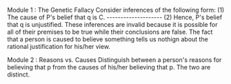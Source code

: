 Module 1 : The Genetic Fallacy
Consider inferences of the following form:
	(1) The cause of P's belief that q is C.
	--------------------
	(2) Hence, P's belief that q is unjustified.
These inferences are invalid because it is possible for all of their premises to be true while their conclusions are false. The fact that a person is caused to believe something tells us nothign about the rational justification for his/her view.


Module 2 : Reasons vs. Causes
Distinguish between a person's reasons for believing that p from the causes of his/her believing that p. The two are distinct.


